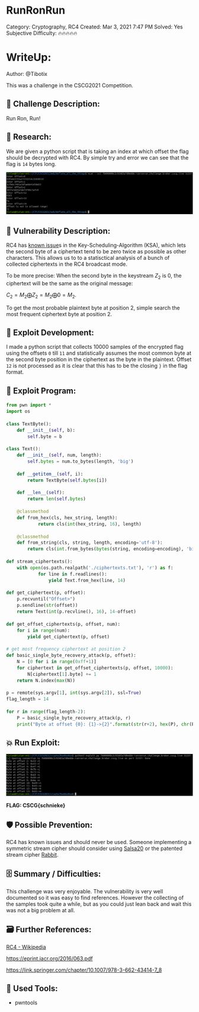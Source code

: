 # RunRonRun

Category: Cryptography, RC4
Created: Mar 3, 2021 7:47 PM
Solved: Yes
Subjective Difficulty: 🔥🔥🔥🔥🔥

# WriteUp:

Author: @Tibotix

This was a challenge in the CSCG2021 Competition.

## 📃 Challenge Description:

Run Ron, Run!

## 🔎 Research:

We are given a python script that is taking an index at which offset the flag should be decrypted with RC4. By simple try and error we can see that the flag is `14` bytes long.

![images/Untitled.png](images/Untitled.png)

## 📝 Vulnerability Description:

RC4 has [known issue](https://en.wikipedia.org/wiki/RC4#Security)s in the Key-Scheduling-Algorithm (KSA), which lets the second byte of a ciphertext tend to be zero twice as possible as other characters. This allows us to to a statisctical analysis of a bunch of collected ciphertexts in the RC4 broadcast mode. 

To be more precise:
When the second byte in the keystream $Z_2$ is 0, the ciphertext will be the same as the original message:

$C_2 = M_2 \bigoplus Z_2 = M_2 \bigoplus 0 = M_2$.

To get the most probable plaintext byte at position 2, simple search the most frequent ciphertext byte at position 2.

## 🧠 Exploit Development:

I made a python script that collects $10000$ samples of the encrypted flag using the offsets `0` till `11` and statistically assumes the most common byte at the second byte position in the ciphertext as the byte in the plaintext. Offset `12` is not processed as it is clear that this has to be the closing `}` in the flag format.

## 🔐 Exploit Program:

```python
from pwn import *
import os

class TextByte():
    def __init__(self, b):
        self.byte = b

class Text():
    def __init__(self, num, length):
        self.bytes = num.to_bytes(length, 'big')

    def __getitem__(self, i):
        return TextByte(self.bytes[i])

    def __len__(self):
        return len(self.bytes)

    @classmethod
    def from_hex(cls, hex_string, length):
            return cls(int(hex_string, 16), length)

    @classmethod
    def from_string(cls, string, length, encoding='utf-8'):
        return cls(int.from_bytes(bytes(string, encoding=encoding), 'big'), length)

def stream_ciphertexts():
    with open(os.path.realpath('./ciphertexts.txt'), 'r') as f:
            for line in f.readlines():
                yield Text.from_hex(line, 14)

def get_ciphertext(p, offset):
    p.recvuntil("Offset>")
    p.sendline(str(offset))
    return Text(int(p.recvline(), 16), 14-offset)

def get_offset_ciphertexts(p, offset, num):
    for i in range(num):
        yield get_ciphertext(p, offset)

# get most frequency ciphertext at position 2
def basic_single_byte_recovery_attack(p, offset):
    N = [0 for i in range(0xff+1)]
    for ciphertext in get_offset_ciphertexts(p, offset, 10000):
        N[ciphertext[1].byte] += 1
    return N.index(max(N))

p = remote(sys.argv[1], int(sys.argv[2]), ssl=True)
flag_length = 14

for r in range(flag_length-2):
    P = basic_single_byte_recovery_attack(p, r)
    print("Byte at offset {0}: {1}->{2}".format(str(r+2), hex(P), chr(P)))
```

## 💥 Run Exploit:

![images/Untitled%201.png](images/Untitled%201.png)

**FLAG: CSCG{schnieke}**

## 🛡️ Possible Prevention:

RC4 has known issues and should never be used. Someone implementing a symmetric stream cipher should consider using [Salsa20](https://en.wikipedia.org/wiki/Salsa20) or the patented stream cipher [Rabbit](https://en.wikipedia.org/wiki/Rabbit_(cipher)). 

## 🗄️ Summary / Difficulties:

This challenge was very enjoyable. The vulnerability is very well documented so it was easy to find references. However the collecting of the samples took quite a while, but as you could just lean back and wait this was not a big problem at all.

## 🗃️ Further References:

[RC4 - Wikipedia](https://en.wikipedia.org/wiki/RC4)

https://eprint.iacr.org/2016/063.pdf

https://link.springer.com/chapter/10.1007/978-3-662-43414-7_8

## 🔨 Used Tools:

- pwntools


